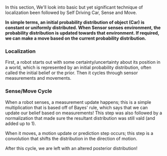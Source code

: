 In this section, We'll look into basic but yet significant technique of localization been followed by 
Self Driving Car, Sense and Move.

**In simple terms, an initial probability distribution of object (Car) is constant or uniformly distributed. 
When Sensor senses environment, the probability distribution is updated towards that environment. If required,
we can make a move based on the current probability distribution.**

### Localization

First, a robot starts out with some certainty/uncertainty about its position in a world, which is represented by an initial probability distribution, often called the initial belief or the prior. Then it cycles through sensor measurements and movements.

### Sense/Move Cycle

When a robot senses, a measurement update happens; this is a simple multiplication that is based off of Bayes' rule, which says that we can update our belief based on measurements! This step was also followed by a normalization that made sure the resultant distribution was still vald (and added up to 1).

When it moves, a motion update or prediction step occurs; this step is a convolution that shifts the distribution in the direction of motion.

After this cycle, we are left with an altered posterior distribution!


